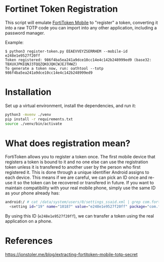 Fortinet Token Registration
===========================

This script will emulate [FortiToken Mobile](https://play.google.com/store/apps/details?id=com.fortinet.android.ftm) to "register" a token, converting it into a raw TOTP code you can import into any other application, including a password manager.

Example:
```
$ python3 register-token.py EEAEVVEYZSERRHEM --mobile-id e248e1e9527f20ff
Token registered: 986f4ba5ea241a9dce10cc14e4c142b248999ed9 (base32: TBXUXJPKEQNJ3TQQZQKOJQKCWJEJTHWZ)
To generate a token now, run: oathtool --totp 986f4ba5ea241a9dce10cc14e4c142b248999ed9
```

# Installation
Set up a virtual environment, install the dependencies, and run it:
```sh
python3 -mvenv ./venv
pip install -r requirements.txt
source ./venv/bin/activate
```

# What does registration mean?
FortiToken allows you to register a token once. The first mobile device that registers a token is bound to it and no one else can use the registration token unless it is transfered to another user by the person who first registered it.
This is done through a unique identifier Android assigns to each device. This means if we are careful, we can pick an ID once and re-use it so the token can be recovered or transfered in future.
If you want to maintain compatibility with your real mobile phone, simply use the same ID as your phone already has:
```sh
android:/ # cat /data/system/users/0/settings_ssaid.xml | grep com.fortinet.android.ftm
  <setting id="19" name="10187" value="e248e1e9527f20ff" package="com.fortinet.android.ftm" defaultValue="e248e1e9527f20ff" defaultSysSet="false" tag="null" />
```
By using this ID (`e248e1e9527f20ff`), we can transfer a token using the real application on a phone.

# References
https://jonstoler.me/blog/extracting-fortitoken-mobile-totp-secret
